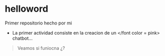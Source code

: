 # helloword
Primer repositorio hecho por mi 
- La primer actividad consiste en la creacion de un 
</font color = pink> chatbot... <font/>
> Veamos si funiocna ¿?
